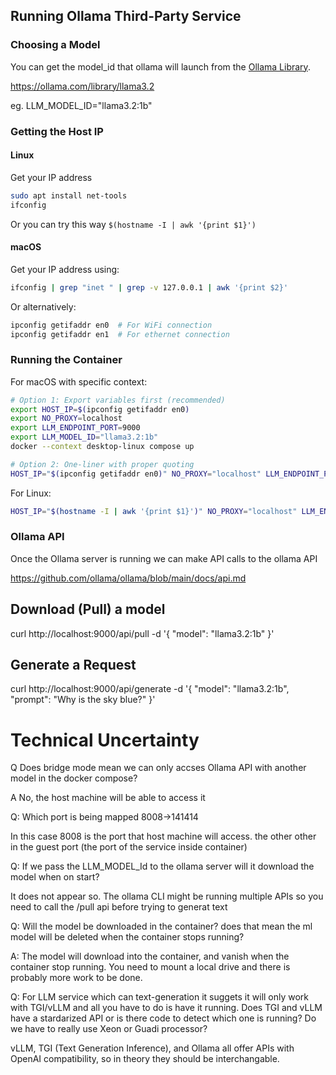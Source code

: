 ## Running Ollama Third-Party Service

### Choosing a Model

You can get the model_id that ollama will launch from the [Ollama Library](https://ollama.com/library).

https://ollama.com/library/llama3.2

eg. LLM_MODEL_ID="llama3.2:1b"

### Getting the Host IP

#### Linux
Get your IP address
```sh
sudo apt install net-tools
ifconfig
```

Or you can try this way `$(hostname -I | awk '{print $1}')`

#### macOS
Get your IP address using:
```sh
ifconfig | grep "inet " | grep -v 127.0.0.1 | awk '{print $2}'
```

Or alternatively:
```sh
ipconfig getifaddr en0  # For WiFi connection
ipconfig getifaddr en1  # For ethernet connection
```

### Running the Container

For macOS with specific context:
```sh
# Option 1: Export variables first (recommended)
export HOST_IP=$(ipconfig getifaddr en0)
export NO_PROXY=localhost
export LLM_ENDPOINT_PORT=9000
export LLM_MODEL_ID="llama3.2:1b"
docker --context desktop-linux compose up

# Option 2: One-liner with proper quoting
HOST_IP="$(ipconfig getifaddr en0)" NO_PROXY="localhost" LLM_ENDPOINT_PORT="9000" LLM_MODEL_ID="llama3.2:1b" docker --context desktop-linux compose up
```

For Linux:
```sh
HOST_IP="$(hostname -I | awk '{print $1}')" NO_PROXY="localhost" LLM_ENDPOINT_PORT="9000" LLM_MODEL_ID="llama3.2:1b" docker --context desktop-linux compose up
```

### Ollama API

Once the Ollama server is running we can make API calls to the ollama API

https://github.com/ollama/ollama/blob/main/docs/api.md


## Download (Pull) a model

curl http://localhost:9000/api/pull -d '{
  "model": "llama3.2:1b"
}'

## Generate a Request

curl http://localhost:9000/api/generate -d '{
  "model": "llama3.2:1b",
  "prompt": "Why is the sky blue?"
}'

# Technical Uncertainty

Q Does bridge mode mean we can only accses Ollama API with another model in the docker compose?

A No, the host machine will be able to access it

Q: Which port is being mapped 8008->141414

In this case 8008 is the port that host machine will access. the other other in the guest port (the port of the service inside container)

Q: If we pass the LLM_MODEL_Id to the ollama server will it download the model when on start?

It does not appear so. The ollama CLI might be running multiple APIs so you need to call the /pull api before trying to generat text

Q: Will the model be downloaded in the container? does that mean the ml model will be deleted when the container stops running?

A: The model will download into the container, and vanish when the container stop running. You need to mount a local drive and there is probably more work to be done.

Q: For LLM service which can text-generation it suggets it will only work with TGI/vLLM and all you have to do is have it running. Does TGI and vLLM have a stardarized API or is there code to detect which one is running? Do we have to really use Xeon or Guadi processor?

vLLM, TGI (Text Generation Inference), and Ollama all offer APIs with OpenAI compatibility, so in theory they should be interchangable.